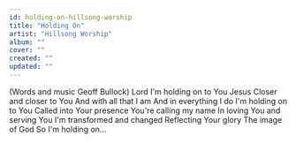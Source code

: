 ```yaml
---
id: holding-on-hillsong-worship
title: "Holding On"
artist: "Hillsong Worship"
album: ""
cover: ""
created: ""
updated: ""
---
```


(Words and music Geoff Bullock)
Lord I'm holding on to You
Jesus
Closer and closer to You
And with all that I am
And in everything I do
I'm holding on to You
Called into Your presence
You're calling my name
In loving You and serving You
I'm transformed and changed
Reflecting Your glory
The image of God
So I'm holding on...